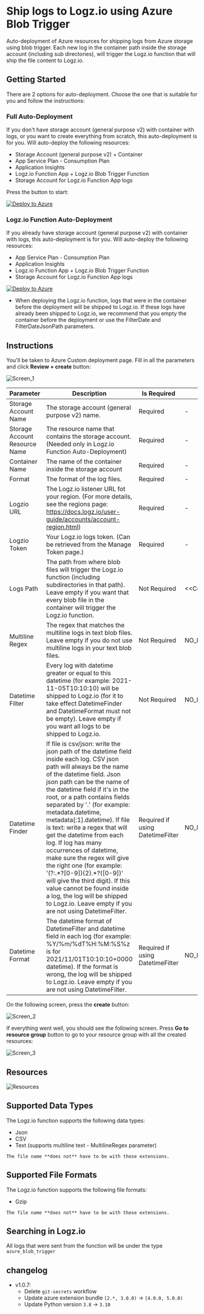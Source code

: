 # Ship logs to Logz.io using Azure Blob Trigger

Auto-deployment of Azure resources for shipping logs from Azure storage using blob trigger. 
Each new log in the container path inside the storage account (including sub directories), will trigger the Logz.io function that will ship the file content to Logz.io.

## Getting Started

There are 2 options for auto-deployment. Choose the one that is suitable for you and follow the instructions:

### Full Auto-Deployment

If you don't have storage account (general purpose v2) with container with logs, or you want to create everything from scratch, this auto-deployment is for you. 
Will auto-deploy the following resources:

- Storage Account (general purpose v2) + Container
- App Service Plan - Consumption Plan
- Application Insights
- Logz.io Function App + Logz.io Blob Trigger Function
- Storage Account for Logz.io Function App logs

Press the button to start:

[![Deploy to Azure](https://dytvr9ot2sszz.cloudfront.net/logz-docs/azure_blob/deploybutton-az.png)](https://portal.azure.com/#create/Microsoft.Template/uri/https%3A%2F%2Fraw.githubusercontent.com%2Flogzio%2Flogzio-azure-blob-trigger%2Fmain%2Fazure%2Ffull-auto-deployment.json)

### Logz.io Function Auto-Deployment

If you already have storage account (general purpose v2) with container with logs, this auto-deployment is for you.
Will auto-deploy the following resources:

- App Service Plan - Consumption Plan
- Application Insights
- Logz.io Function App + Logz.io Blob Trigger Function
- Storage Account for Logz.io Function App logs

[![Deploy to Azure](https://dytvr9ot2sszz.cloudfront.net/logz-docs/azure_blob/deploybutton-az.png)](https://portal.azure.com/#create/Microsoft.Template/uri/https%3A%2F%2Fraw.githubusercontent.com%2Flogzio%2Flogzio-azure-blob-trigger%2Fmain%2Fazure%2Ffunction-auto-deployment.json)

* When deploying the Logz.io function, logs that were in the container before the deployment will be shipped to Logz.io.
If these logs have already been shipped to Logz.io, we recommend that you empty the container before the deployment or use the FilterDate and FilterDateJsonPath parameters.

## Instructions

You'll be taken to Azure Custom deployment page. Fill in all the parameters and click **Review + create** button:

![Screen_1](img/Screen_1.png)

| Parameter | Description | Is Required | Value If Empty |
| --- | --- | --- | --- |
| Storage Account Name | The storage account (general purpose v2) name. | Required | - |
| Storage Account Resource Name | The resource name that contains the storage account. (Needed only in Logz.io Function Auto-Deployment) | Required | - |
| Container Name | The name of the container inside the storage account | Required | - |
| Format | The format of the log files. | Required | - |
| Logzio URL | The Logz.io listener URL fot your region. (For more details, see the regions page: https://docs.logz.io/user-guide/accounts/account-region.html) | Required | - |
| Logzio Token | Your Logz.io logs token. (Can be retrieved from the Manage Token page.) | Required | - |
| Logs Path | The path from where blob files will trigger the Logz.io function (including subdirectories in that path). Leave empty if you want that every blob file in the container will trigger the Logz.io function. | Not Required | \<\<ContainerLogsPath\>\>/{name} |
| Multiline Regex | The regex that matches the multiline logs in text blob files. Leave empty if you do not use multiline logs in your text blob files. | Not Required | NO_REGEX |
| Datetime Filter | Every log with datetime greater or equal to this datetime (for example: 2021-11-05T10:10:10) will be shipped to Logz.io (for it to take effect DatetimeFinder and DatetimeFormat must not be empty). Leave empty if you want all logs to be shipped to Logz.io. | Not Required | NO_DATETIME_FILTER |
| Datetime Finder | If file is csv/json: write the json path of the datetime field inside each log. CSV json path will always be the name of the datetime field. Json json path can be the name of the datetime field if it's in the root, or a path contains fields separated by '.' (for example: metadata.datetime, metadata\[:1].datetime). If file is text: write a regex that will get the datetime from each log. If log has many occurrences of datetime, make sure the regex will give the right one (for example: '(?:.\*?\[0-9]){2}.*?(\[0-9])' will give the third digit). If this value cannot be found inside a log, the log will be shipped to Logz.io. Leave empty if you are not using DatetimeFilter. | Required if using DatetimeFilter | NO_DATETIME_FINDER |
| Datetime Format | The datetime format of DatetimeFilter and datetime field in each log (for example: %Y/%m/%dT%H:%M:%S%z is for 2021/11/01T10:10:10+0000 datetime). If the format is wrong, the log will be shipped to Logz.io. Leave empty if you are not using DatetimeFilter. | Required if using DatetimeFilter | NO_DATETIME_FORMAT |

On the following screen, press the **create** button:

![Screen_2](img/Screen_2.png)

If everything went well, you should see the following screen. Press **Go to resource group** button to go to your resource group with all the created resources:

![Screen_3](img/Screen_3.png)

## Resources

![Resources](img/Resources.png)

## Supported Data Types

The Logz.io function supports the following data types:

- Json
- CSV
- Text (supports multiline text - MultilineRegex parameter)

```
The file name **does not** have to be with these extensions.
```

## Supported File Formats

The Logz.io function supports the following file formats:

- Gzip

```
The file name **does not** have to be with these extensions.
```

## Searching in Logz.io

All logs that were sent from the function will be under the type `azure_blob_trigger` 


## changelog

- v1.0.7:
  - Delete `git-secrets` workflow
  - Update azure extension bundle `[2.*, 3.0.0)` -> `[4.0.0, 5.0.0)`
  - Update Python version `3.8` -> `3.10` 